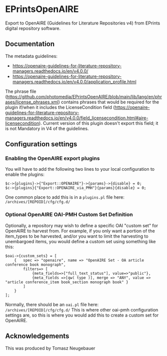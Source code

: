 # EPrintsOpenAIRE
Export to OpenAIRE (Guidelines for Literature Repositories v4) from EPrints digital repository software.

## Documentation

The metadata guidelines: 
* https://openaire-guidelines-for-literature-repository-managers.readthedocs.io/en/v4.0.0/
* https://openaire-guidelines-for-literature-repository-managers.readthedocs.io/en/v4.0.0/application_profile.html

The phrase file (https://github.com/photomedia/EPrintsOpenAIRE/blob/main/lib/lang/en/phrases/license_phrases.xml) contains phrases that would be required for the plugin if/when it includes the LicenseCondition field (https://openaire-guidelines-for-literature-repository-managers.readthedocs.io/en/v4.0.0/field_licensecondition.html#aire-licensecondition).  Current version of this plugin doesn't export this field; it is not Mandatory in V4 of the guidelines.  

## Configuration settings

### Enabling the OpenAIRE export plugins

You will have to add the following two lines to your local configuration to enable the plugins:

```
$c->{plugins}->{"Export::OPENAIRE"}->{params}->{disable} = 0;
$c->{plugins}{"Export::OPENAIRE_via_PMH"}{params}{disable} = 0;
```

One common place to add this is in a `plugins.pl` file here: `/archives/[REPOID]/cfg/cfg.d/`

### Optional OpenAIRE OAI-PMH Custom Set Definition

Optionally, a repository may wish to define a specific OAI "custom set" for OpenAIRE to harvest from.  For example, if you only want a portion of the item_types to be harvested, and/or you want to limit the harvesting to unembargoed items, you would define a custom set using something like this:

```
$oai->{custom_sets} = [
	{ 	spec => "openaire", name => "OpenAIRE Set - OA article conference book monograph",
		filters=> [
			{meta_fields=>["full_text_status"], value=>"public"},
			{meta_fields =>[qw( type )], merge => "ANY", value => "article conference_item book_section monograph book" }
		]
	}	
];
```

Normally, there should be an `oai.pl` file here: `/archives/[REPOID]/cfg/cfg.d/`
This is where other oai-pmh configuration settings are, so this is where you would add this to create a custom set for OpenAIRE.


## Acknowledgements
This was produced by Tomasz Neugebauer
